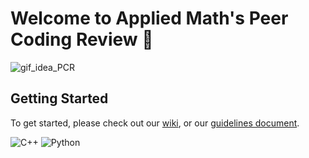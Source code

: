 # Welcome to Applied Math's Peer Coding Review 👋

<!--
** More information about the group coming soon! **
-->

<!--
** Some placeholder gif to get started **
-->
![gif_idea_PCR](https://github.com/Peer-Code-Review/.github/assets/40783656/c6b33c4e-79a6-40f3-9111-167c880c2cbd)

## Getting Started
To get started, please check out our [wiki](https://github.com/Peer-Code-Review/.github/wiki/Landing-Page), or our [guidelines document](https://docs.google.com/document/d/1vvopoecmVpDh908BJeasz20YMN967EEScy7fyuvOUqA/edit?usp=sharing).

<!--
** Badges for C++ and Python **
-->
![C++](https://img.shields.io/badge/c++-%2300599C.svg?style=for-the-badge&logo=c%2B%2B&logoColor=white)
![Python](https://img.shields.io/badge/python-3670A0?style=for-the-badge&logo=python&logoColor=ffdd54)
